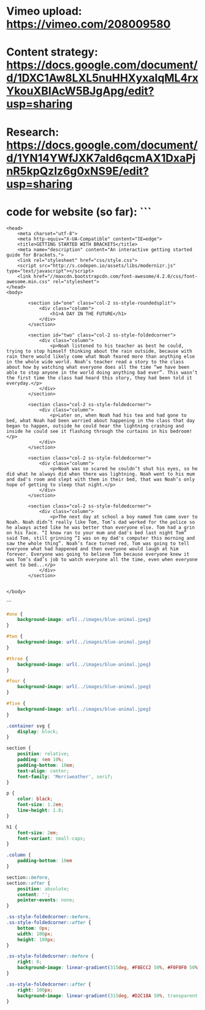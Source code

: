 # Vimeo upload: https://vimeo.com/208009580
# Content strategy: https://docs.google.com/document/d/1DXC1Aw8LXL5nuHHXyxaIqML4rxYkouXBIAcW5BJgApg/edit?usp=sharing
# Research: https://docs.google.com/document/d/1YN14YWfJXK7ald6qcmAX1DxaPjnR5kpQzIz6g0xNS9E/edit?usp=sharing
# code for website (so far): ```

<!DOCTYPE html>
<html>
    
    <head>
        <meta charset="utf-8">
        <meta http-equiv="X-UA-Compatible" content="IE=edge">
        <title>GETTING STARTED WITH BRACKETS</title>
        <meta name="description" content="An interactive getting started guide for Brackets.">
        <link rel="stylesheet" href="css/style.css">
        <script src="http://s.codepen.io/assets/libs/modernizr.js" type="text/javascript"></script>
        <link href="//maxcdn.bootstrapcdn.com/font-awesome/4.2.0/css/font-awesome.min.css" rel="stylesheet">
    </head>
    <body>
        
			<section id="one" class="col-2 ss-style-roundedsplit">
				<div class="column">
					<h1>A DAY IN THE FUTURE</h1>
				</div>
            </section>
        
			<section id="two" class="col-2 ss-style-foldedcorner">
				<div class="column">
					<p>Noah listened to his teacher as best he could, trying to stop himself thinking about the rain outside, because with rain there would likely come what Noah feared more than anything else in the whole wide world. Noah’s teacher read a story to the class about how by watching what everyone does all the time “we have been able to stop anyone in the world doing anything bad ever”. This wasn’t the first time the class had heard this story, they had been told it everyday.</p>
				</div>
            </section>
            
			<section class="col-2 ss-style-foldedcorner">
				<div class="column">
					<p>Later on, when Noah had his tea and had gone to bed, what Noah had been worried about happening in the class that day began to happen, outside he could hear the lightning crashing and inside he could see it flashing through the curtains in his bedroom!</p>
				</div>
            </section>
        
            <section class="col-2 ss-style-foldedcorner">
				<div class="column">
					<p>Noah was so scared he couldn’t shut his eyes, so he did what he always did when there was lightning. Noah went to his mum and dad's room and slept with them in their bed, that was Noah’s only hope of getting to sleep that night.</p>
				</div>
            </section>
        
            <section class="col-2 ss-style-foldedcorner">
				<div class="column">
					<p>The next day at school a boy named Tom came over to Noah. Noah didn’t really like Tom, Tom’s dad worked for the police so he always acted like he was better than everyone else. Tom had a grin on his face. “I know ran to your mum and dad's bed last night Tom” said Tom, still grinning “I was on my dad's computer this morning and saw the whole thing”. Noah’s face turned red, Tom was going to tell everyone what had happened and then everyone would laugh at him forever. Everyone was going to believe Tom because everyone knew it was Tom’s dad’s job to watch everyone all the time, even when everyone went to bed...</p>
				</div>
            </section>
        
            
    </body>
</html>
```

```css
#one {
    background-image: url(../images/blue-animal.jpeg)
}

#two {
    background-image: url(../images/blue-animal.jpeg)
}

#three {
    background-image: url(../images/blue-animal.jpeg)
}

#four {
    background-image: url(../images/blue-animal.jpeg)
}

#five {
    background-image: url(../images/blue-animal.jpeg)
}

.container svg {
	display: block;
}

section {
	position: relative;
	padding: 4em 10%;
    padding-bottom: 10em;
	text-align: center;
    font-family: 'Merriweather', serif;
}

p {
	color: black;
	font-size: 1.2em;
	line-height: 1.8;
}

h1 {
    font-size: 2em;
    font-variant: small-caps;
}

.column {
    padding-bottom: 10em
}

section::before,
section::after {
	position: absolute;
	content: '';
	pointer-events: none;
}

.ss-style-foldedcorner::before,
.ss-style-foldedcorner::after {
	bottom: 0px;
	width: 100px;
	height: 100px;
}

.ss-style-foldedcorner::before {
	right: 0;
	background-image: linear-gradient(315deg, #F8ECC2 50%, #F0F0F0 50%);
}

.ss-style-foldedcorner::after {
	right: 100px;
	background-image: linear-gradient(315deg, #D2C18A 50%, transparent 50%);
}
```
